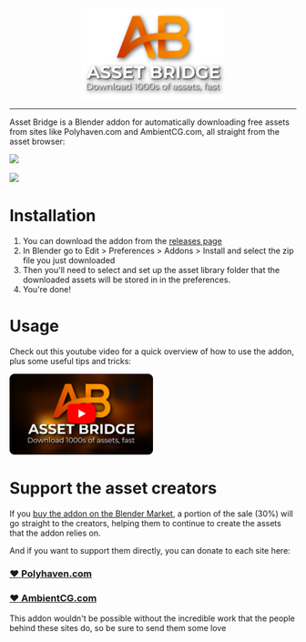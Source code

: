 <p align="center">
  <img width=50% src="images/ab_logo_transparent_1k.png">
</p>

<hr>

Asset Bridge is a Blender addon for automatically downloading free assets from sites like Polyhaven.com and AmbientCG.com, all straight from the asset browser:

<!-- Cabin video: -->
<img src="https://user-images.githubusercontent.com/16434638/229322956-ac0e563f-8a0d-4277-86bf-3481e5379730.mp4" width="200">

<!-- https://user-images.githubusercontent.com/59890307/229322956-ac0e563f-8a0d-4277-86bf-3481e5379730.mp4 -->
<br>

<img src="https://user-images.githubusercontent.com/59890307/229310826-35a6f546-0dbb-445e-b2e3-57ebf8b7e9c0.mp4
" width="200">
<!-- Files downloading video: -->
<!-- https://user-images.githubusercontent.com/59890307/229310826-35a6f546-0dbb-445e-b2e3-57ebf8b7e9c0.mp4 -->


# Installation

1. You can download the addon from the [releases page](https://github.com/strike-digital/asset_bridge/releases/latest)
1. In Blender go to Edit > Preferences > Addons > Install and select the zip file you just downloaded
1. Then you'll need to select and set up the asset library folder that the downloaded assets will be stored in in the preferences.
1. You're done!

# Usage

Check out this youtube video for a quick overview of how to use the addon, plus some useful tips and tricks:

<a href="https://youtu.be/lopmqNvIqZM?t=128" target="_blank">
<img src="images/ab_yt_preview.png" width=50%/>
</a>


# Support the asset creators

If you [buy the addon on the Blender Market](https://blendermarket.com/products/asset-bridge), a portion of the sale (30%) will go straight to the creators, helping them to continue to create the assets that the addon relies on.

And if you want to support them directly, you can donate to each site here:

### [:heart: Polyhaven.com](https://www.patreon.com/polyhaven)

### [:heart: AmbientCG.com](https://www.patreon.com/ambientCG)

This addon wouldn't be possible without the incredible work that the people behind these sites do, so be sure to send them some love